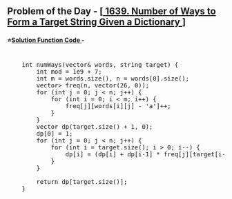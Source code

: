 ## Problem of the Day - [<a href="https://leetcode.com/problems/number-of-ways-to-form-a-target-string-given-a-dictionary/description/"> 1639. Number of Ways to Form a Target String Given a Dictionary </a>]


#### ⭐<ins>Solution Function Code </ins> -
<pre>

    int numWays(vector<string>& words, string target) {
        int mod = 1e9 + 7;
        int m = words.size(), n = words[0].size();
        vector<vector<int>> freq(n, vector<int>(26, 0));
        for (int j = 0; j < n; j++) {
            for (int i = 0; i < m; i++) {
                freq[j][words[i][j] - 'a']++;
            }
        }
        vector<long long> dp(target.size() + 1, 0);
        dp[0] = 1;
        for (int j = 0; j < n; j++) {
            for (int i = target.size(); i > 0; i--) {
                dp[i] = (dp[i] + dp[i-1] * freq[j][target[i-1] - 'a']) % mod;
            }
        }
        
        return dp[target.size()];
    }
</pre>
